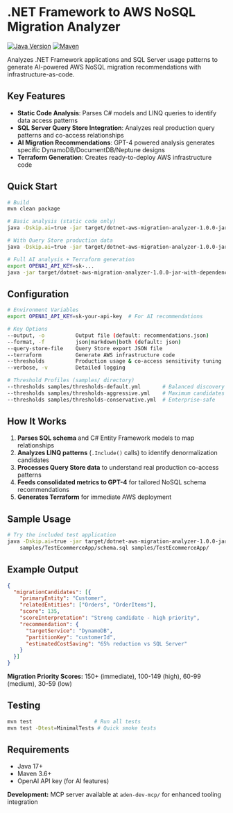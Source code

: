 # .NET Framework to AWS NoSQL Migration Analyzer

[![Java Version](https://img.shields.io/badge/Java-17%2B-blue)](https://adoptium.net/)
[![Maven](https://img.shields.io/badge/Maven-3.6%2B-blue)](https://maven.apache.org/)

Analyzes .NET Framework applications and SQL Server usage patterns to generate AI-powered AWS NoSQL migration recommendations with infrastructure-as-code.

## Key Features

- **Static Code Analysis**: Parses C# models and LINQ queries to identify data access patterns
- **SQL Server Query Store Integration**: Analyzes real production query patterns and co-access relationships  
- **AI Migration Recommendations**: GPT-4 powered analysis generates specific DynamoDB/DocumentDB/Neptune designs
- **Terraform Generation**: Creates ready-to-deploy AWS infrastructure code

## Quick Start

```bash
# Build
mvn clean package

# Basic analysis (static code only)
java -Dskip.ai=true -jar target/dotnet-aws-migration-analyzer-1.0.0-jar-with-dependencies.jar schema.sql ./src/

# With Query Store production data
java -Dskip.ai=true -jar target/dotnet-aws-migration-analyzer-1.0.0-jar-with-dependencies.jar schema.sql ./src/ --query-store-file query-store-export.json

# Full AI analysis + Terraform generation
export OPENAI_API_KEY=sk-...
java -jar target/dotnet-aws-migration-analyzer-1.0.0-jar-with-dependencies.jar schema.sql ./src/ --query-store-file query-store-export.json --terraform
```

## Configuration

```bash
# Environment Variables
export OPENAI_API_KEY=sk-your-api-key  # For AI recommendations

# Key Options  
--output, -o          Output file (default: recommendations.json)
--format, -f          json|markdown|both (default: json)  
--query-store-file    Query Store export JSON file
--terraform           Generate AWS infrastructure code
--thresholds          Production usage & co-access sensitivity tuning
--verbose, -v         Detailed logging

# Threshold Profiles (samples/ directory)
--thresholds samples/thresholds-default.yml       # Balanced discovery
--thresholds samples/thresholds-aggressive.yml    # Maximum candidates  
--thresholds samples/thresholds-conservative.yml  # Enterprise-safe
```

## How It Works

1. **Parses SQL schema** and C# Entity Framework models to map relationships
2. **Analyzes LINQ patterns** (`.Include()` calls) to identify denormalization candidates  
3. **Processes Query Store data** to understand real production co-access patterns
4. **Feeds consolidated metrics to GPT-4** for tailored NoSQL schema recommendations
5. **Generates Terraform** for immediate AWS deployment

## Sample Usage

```bash
# Try the included test application
java -Dskip.ai=true -jar target/dotnet-aws-migration-analyzer-1.0.0-jar-with-dependencies.jar \
    samples/TestEcommerceApp/schema.sql samples/TestEcommerceApp/
```

## Example Output

```json
{
  "migrationCandidates": [{
    "primaryEntity": "Customer", 
    "relatedEntities": ["Orders", "OrderItems"],
    "score": 135,
    "scoreInterpretation": "Strong candidate - high priority",
    "recommendation": {
      "targetService": "DynamoDB",
      "partitionKey": "customerId",
      "estimatedCostSaving": "65% reduction vs SQL Server"
    }
  }]
}
```

**Migration Priority Scores:** 150+ (immediate), 100-149 (high), 60-99 (medium), 30-59 (low)

## Testing

```bash
mvn test                    # Run all tests
mvn test -Dtest=MinimalTests # Quick smoke tests
```

## Requirements

- Java 17+
- Maven 3.6+
- OpenAI API key (for AI features)

**Development:** MCP server available at `aden-dev-mcp/` for enhanced tooling integration
